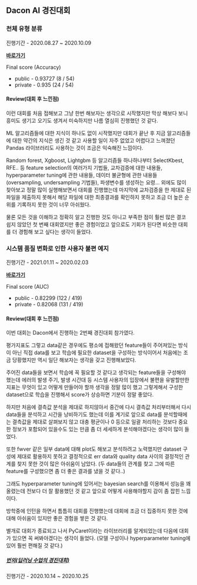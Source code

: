 ## Dacon AI 경진대회

### 천체 유형 분류 

진행기간 - 2020.08.27 ~ 2020.10.09

**[바로가기](https://dacon.io/competitions/official/235638/leaderboard/)**

Final score (Accuracy)

- public - 0.93727 (8 / 54)
- private - 0.935 (24 / 54)



#### Review(대회 후 느낀점)

이런 대회를 처음 접해보고 그냥 한번 해보자는 생각으로 시작했지만 막상 해보다 보니 흥미도 생기고 오기도 생겨서 미숙하지만 나름 열심히 진행했던 것 같다.

ML 알고리즘들에 대한 지식이 하나도 없이 시작했지만 대회가 끝난 후 지금 알고리즘들에 대한 약간의 지식은 생긴 것 같고 사용할 일이 자주 없었고 어렵다고 느껴졌던 Pandas 라이브러리도 사용하는 것이 조금은 익숙해진 느낌이다.

Random forest, Xgboost, Lightgbm 등 알고리즘들 하나하나부터 SelectKbest, RFE.. 등 feature selection의 여러가지 기법들, 교차검증에 대한 내용들, hyperparameter tuning에 관한 내용들,  데이터 불균형에 관한 내용들(oversampling, undersampling 기법들), 파생변수를 생성하는 요령... 외에도 많이 찾아보고 정말 많이 실행해보면서 대회를 진행했는데 마지막에 교차검증을 한 제대로 된 파일을 제출하지 못해서 해당 파일에 대한 최종결과를 확인하지 못하고 조금 더 높은 순위를 기록하지 못한 것이 너무 아쉬웠다.

물론 모든 것을 이해하고 정확히 알고 진행한 것도 아니고 부족한 점이 훨씬 많은 결코 쉽지 않았던 첫 번째 대회였지만 좋은 경험이었고 앞으로도 기회가 된다면 비슷한 대회를 더 경험해 보고 싶다는 생각이 들었다.  



### 시스템 품질 변화로 인한 사용자 불편 예지 

진행기간 - 2021.01.11 ~ 2020.02.03

**[바로가기](https://dacon.io/competitions/official/235687/overview/)**

Final score (AUC)

- public - 0.82299 (122 / 419)
- private - 0.82068 (131 / 419)



#### Review(대회 후 느낀점)

이번 대회는 Dacon에서 진행하는 2번째 경진대회 참가였다.

평가지표도 그렇고 data같은 경우에도 평소에 접해왔던 feature들이 주어져있는 방식이 아닌 직접 data를 보고 학습에 필요한 dataset을 구성하는 방식이어서 처음에는 조금 당황했지만 역시 일단 해보자는 생각을 갖고 진행해보았다.

주어진 data들을 보면서 학습에 꼭 필요할 것 같다고 생각되는 feature들을 구성해야 했는데 에러의 발생 주기, 발생 시간대 등 시스템 사용자의 입장에서 불편을 유발할만한 지표는 무엇이 있고 어떻게 만들어야 할까 생각을 정말 많이 했고 그렇게해서 구성한 dataset으로 학습을 진행해서 score가 상승하면 기분이 정말 좋았다.

하지만 처음에 결측값 분석을 제대로 하지않아서 중간에 다시 결측값 처리부터해서 다시 data들을 분석하고 시간을 낭비하기도 했는데 이를 계기로 앞으로 data를 분석할때에는 결측값을 제대로 살펴보지 않고 대충 평균이나 0 등으로 일괄 처리하는 것보다 중요한 정보가 포함되어 있을수도 있는 만큼 좀 더 세세하게 분석해야겠다는 생각이 많이 들었다. 

또한 fwver 같은 일부 data에 대해 plot도 해보고 분석하려고 노력했지만 dataset 구성에 제대로 활용하지 못하고 결정적으로 err data와 quality data 사이의 결정적인 관계를 찾지 못한 것이 많은 아쉬움이 남았다. (두 data들의 관계를 찾고 그에 따른 feature를 구성했으면 좀 더 좋은 결과를 냈을 것 같다..) 

그래도 hyperparameter tuning에 있어서는 bayesian search를 이용해서 성능을 꽤 올렸는데 전보다 더 잘 활용했던 것 같고 앞으로 어떻게 사용해야할지 감이 좀 잡힌 느낌이다.

방학중에 인턴을 하면서 틈틈히 대회를 진행했는데 대회에 조금 더 집중하지 못한 것에 대해 아쉬움이 있지만 좋은 경험을 쌓은 것 같다.

별개로 대회가 종료되고 나서 PyCaret이라는 라이브러리를 알게되었는데 다음에 대회가 있으면 꼭 써봐야겠다는 생각이 들었다. (모델 구성이나 hyperparameter tuning에 있어 훨씬 편해질 것 같다.)



##### [번외(딥러닝 수업의 경진대회)](https://github.com/hs-krispy/DACON/tree/master/%EB%94%A5%EB%9F%AC%EB%8B%9D(midterm))

진행기간 - 2020.10.14 ~ 2020.10.25

